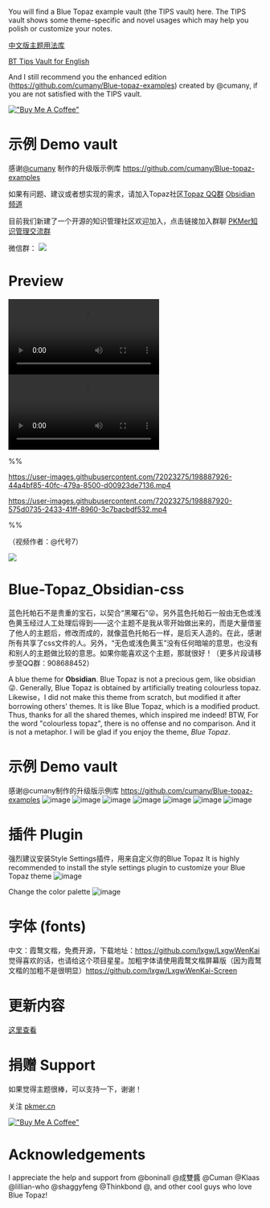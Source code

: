 <!--
 * @Author: cumany cuman@qq.com
 * @Date: 2023-06-28 13:36:53
 * @LastEditors: cumany cuman@qq.com
 * @LastEditTime: 2023-06-30 13:49:32
 * @Description: 
-->
You will find a Blue Topaz example vault (the TIPS vault) here. The TIPS vault shows some theme-specific and novel usages which may help you polish or customize your notes.

[中文版主题用法库](https://github.com/PKM-er/Blue-Topaz_Obsidian-css/blob/master/TIPS%20vault/TIPS%20for%20Blue%20Topaz_Chinese.zip)


[BT Tips Vault for English](https://github.com/PKM-er/Blue-Topaz_Obsidian-css/blob/master/TIPS%20vault/TIPS%20for%20Blue%20Topaz_English.zip)

And I still recommend you the enhanced edition (https://github.com/cumany/Blue-topaz-examples) created by @cumany, if you are not satisfied with the TIPS vault.

[!["Buy Me A Coffee"](https://www.buymeacoffee.com/assets/img/custom_images/orange_img.png)](https://www.buymeacoffee.com/whyi)


# 示例 Demo vault
感谢[@cumany](https://github.com/cumany) 制作的升级版示例库 https://github.com/cumany/Blue-topaz-examples

如果有问题、建议或者想实现的需求，请加入Topaz社区[Topaz QQ群](https://jq.qq.com/?_wv=1027&k=TWGhXs40) 
 [Obsidian频道](https://qun.qq.com/qqweb/qunpro/share?_wv=3&_wwv=128&inviteCode=zHpby&from=246610&biz=ka)

目前我们新建了一个开源的知识管理社区欢迎加入，点击链接加入群聊 [PKMer知识管理交流群](http://qm.qq.com/cgi-bin/qm/qr?_wv=1027&k=lFMOfZnt5K07XWn8Y9Hs8skhmf8HaAwh&authKey=jWoLY%2BmDy5kqEEFs4%2FcVgIySwUXuwM6EyJvu4LCqJ9uFUgG2h1k4u3l6qC8i2AcO&noverify=0&group_code=825255377)

微信群：
![](https://cdn.pkmer.cn/images/wechatqrcode.png!nomark)

# Preview

<video id="video" x-webkit-airplay="true" webkit-playsinline="true" controls>
   <source src="https://user-images.githubusercontent.com/72023275/198887926-44a4bf85-40fc-479a-8500-d00923de7136.mp4" type="video/mp4">
</video>

<video id="video" x-webkit-airplay="true" webkit-playsinline="true" controls>
   <source src="https://user-images.githubusercontent.com/72023275/198887920-575d0735-2433-41ff-8960-3c7bacbdf532.mp4" type="video/mp4">
</video>

%%

https://user-images.githubusercontent.com/72023275/198887926-44a4bf85-40fc-479a-8500-d00923de7136.mp4

https://user-images.githubusercontent.com/72023275/198887920-575d0735-2433-41ff-8960-3c7bacbdf532.mp4

%%

（视频作者：@代号7）

![](https://github.com/whyt-byte/Blue-Topaz_Obsidian-css/blob/master/preview_Blue%20Topaz.png)



# Blue-Topaz_Obsidian-css
蓝色托帕石不是贵重的宝石，以契合“黑曜石”😜。另外蓝色托帕石一般由无色或浅色黄玉经过人工处理后得到——这个主题不是我从零开始做出来的，而是大量借鉴了他人的主题后，修改而成的，就像蓝色托帕石一样，是后天人造的。在此，感谢所有共享了css文件的人。另外，“无色或浅色黄玉”没有任何暗喻的意思，也没有和别人的主题做比较的意思。如果你能喜欢这个主题，那就很好！（更多片段请移步至QQ群：908688452）

A blue theme for **Obsidian**. Blue Topaz is not a precious gem, like obsidian😜. Generally, Blue Topaz is obtained by artificially treating colourless topaz. Likewise，I did not make this theme from scratch, but modified it after borrowing others' themes. It is like Blue Topaz, which is a modified product. Thus, thanks for all the shared themes, which inspired me indeed! BTW, For the word "colourless topaz", there is no offense and no comparison. And it is not a metaphor. I will be glad if you enjoy the theme, *Blue Topaz*.

# 示例 Demo vault
感谢@cumany制作的升级版示例库 https://github.com/cumany/Blue-topaz-examples
![image](https://user-images.githubusercontent.com/72023275/148891990-5db9c00f-98bc-41c1-b1a1-a9121c1035a8.png)
![image](https://user-images.githubusercontent.com/72023275/148891998-9f4546fd-0b06-4add-8b73-692523781037.png)
![image](https://user-images.githubusercontent.com/72023275/148892015-19ee2945-36c5-406f-b61c-b905ce85471b.png)
![image](https://user-images.githubusercontent.com/72023275/148892023-c1391a98-9445-41de-97dc-bb2c6731b70c.png)
![image](https://user-images.githubusercontent.com/72023275/148892043-d10819a8-9e4a-4786-9c24-a3adff3ec1db.png)
![image](https://user-images.githubusercontent.com/72023275/148892055-a1eca6ae-dcc8-410e-8824-ca9307ad816f.png)
![image](https://user-images.githubusercontent.com/72023275/148892062-e3bbe32e-bc7f-44ee-b1ab-055cbe4c4411.png)


# 插件 Plugin
强烈建议安装Style Settings插件，用来自定义你的Blue Topaz
It is highly recommended to install the style settings plugin to customize your Blue Topaz theme
![image](https://user-images.githubusercontent.com/72023275/148892207-ffbbb363-1a43-4267-a3f9-d95ee7cc9bd9.png)

Change the color palette
![image](https://user-images.githubusercontent.com/72023275/148892424-9cdbe7a3-68e6-4dd0-91d0-6763361e5ae3.png)


# 字体 (fonts)
中文：霞鹜文楷，免费开源，下载地址：https://github.com/lxgw/LxgwWenKai 觉得喜欢的话，也请给这个项目星星。加粗字体请使用霞鹜文楷屏幕版（因为霞鹜文楷的加粗不是很明显）https://github.com/lxgw/LxgwWenKai-Screen

# 更新内容
[这里查看](https://github.com/whyt-byte/Blue-Topaz_Obsidian-css/blob/master/changes.md)


# 捐赠 Support
如果觉得主题很棒，可以支持一下，谢谢！     

关注 [pkmer.cn](https://pkmer.cn/)

[!["Buy Me A Coffee"](https://www.buymeacoffee.com/assets/img/custom_images/orange_img.png)](https://www.buymeacoffee.com/whyi)

# Acknowledgements
I appreciate the help and support from @boninall @成雙醬 @Cuman @Klaas @lillian-who @shaggyfeng @Thinkbond @, and other cool guys who love Blue Topaz!
